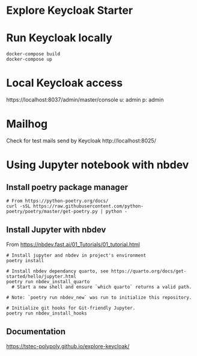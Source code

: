 Explore Keycloak Starter
================

# Run Keycloak locally

```
docker-compose build
docker-compose up
```

# Local Keycloak access

https://localhost:8037/admin/master/console
u: admin
p: admin

# Mailhog

Check for test mails send by Keycloak
http://localhost:8025/

# Using Jupyter notebook with nbdev

## Install poetry package manager

```
# From https://python-poetry.org/docs/
curl -sSL https://raw.githubusercontent.com/python-poetry/poetry/master/get-poetry.py | python -
```

## Install Jupyter with nbdev

From https://nbdev.fast.ai/01_Tutorials/01_tutorial.html

```
# Install jupyter and nbdev in project's environment
poetry install

# Install nbdev dependancy quarto, see https://quarto.org/docs/get-started/hello/jupyter.html
poetry run nbdev_install_quarto
  # Start a new shell and ensure `which quarto` returns a valid path.

# Note: `poetry run nbdev_new` was run to initialize this repository.

# Initialize git hooks for Git-friendly Jupyter.
poetry run nbdev_install_hooks
```

## Documentation

https://tstec-polypoly.github.io/explore-keycloak/
